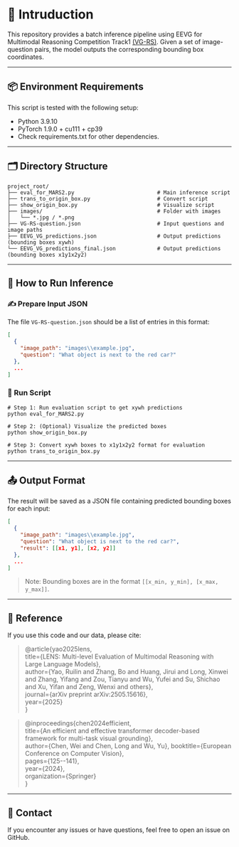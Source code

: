 # 🧭 Intruduction

This repository provides a batch inference pipeline using EEVG for Multimodal Reasoning Competition Track1 [(VG-RS)](https://eval.ai/web/challenges/challenge-page/2552/overview). Given a set of image-question pairs, the model outputs the corresponding bounding box coordinates.

---

## 📦 Environment Requirements

This script is tested with the following setup:

- Python 3.9.10
- PyTorch 1.9.0 + cu111 + cp39
- Check requirements.txt for other dependencies.

---

## 🗂 Directory Structure

```
project_root/
├── eval_for_MARS2.py                          # Main inference script
├── trans_to_origin_box.py                     # Convert script
├── show_origin_box.py                         # Visualize script
├── images/                                    # Folder with images
│   └── *.jpg / *.png
├── VG-RS-question.json                        # Input questions and image paths
├── EEVG_VG_predictions.json                   # Output predictions (bounding boxes xywh)
└── EEVG_VG_predictions_final.json             # Output predictions (bounding boxes x1y1x2y2)
```

---
## 🧪 How to Run Inference

### ✍️ Prepare Input JSON

The file `VG-RS-question.json` should be a list of entries in this format:

```json
[
  {
    "image_path": "images\\example.jpg",
    "question": "What object is next to the red car?"
  },
  ...
]
```

### 🚀 Run Script

```
# Step 1: Run evaluation script to get xywh predictions
python eval_for_MARS2.py

# Step 2: (Optional) Visualize the predicted boxes
python show_origin_box.py

# Step 3: Convert xywh boxes to x1y1x2y2 format for evaluation
python trans_to_origin_box.py
```

---

## 📤 Output Format

The result will be saved as a JSON file containing predicted bounding boxes for each input:

```json
[
  {
    "image_path": "images\\example.jpg",
    "question": "What object is next to the red car?",
    "result": [[x1, y1], [x2, y2]]
  },
  ...
]
```

> Note: Bounding boxes are in the format `[[x_min, y_min], [x_max, y_max]]`.

---

## 📝 Reference

If you use this code and our data, please cite:
> @article{yao2025lens,  
> title={LENS: Multi-level Evaluation of Multimodal Reasoning with Large Language Models},  
> author={Yao, Ruilin and Zhang, Bo and Huang, Jirui and Long, Xinwei and Zhang, Yifang and Zou, Tianyu and Wu, Yufei and Su, Shichao and Xu, Yifan and Zeng, Wenxi and others},  
> journal={arXiv preprint arXiv:2505.15616},  
> year={2025}  
> }

> @inproceedings{chen2024efficient,  
> title={An efficient and effective transformer decoder-based framework for multi-task visual grounding},   
> author={Chen, Wei and Chen, Long and Wu, Yu}, 
> booktitle={European Conference on Computer Vision},   
> pages={125--141},     
> year={2024},  
> organization={Springer}   
} 

---

## 💬 Contact

If you encounter any issues or have questions, feel free to open an issue on GitHub.